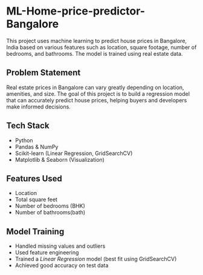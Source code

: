 #  ML-Home-price-predictor-Bangalore

This project uses machine learning to predict house prices in Bangalore, India based on various features such as location, square footage, number of bedrooms, and bathrooms. The model is trained using real estate data.

## Problem Statement

Real estate prices in Bangalore can vary greatly depending on location, amenities, and size. The goal of this project is to build a regression model that can accurately predict house prices, helping buyers and developers make informed decisions.

## Tech Stack

- Python 
- Pandas & NumPy
- Scikit-learn (Linear Regression, GridSearchCV)
- Matplotlib & Seaborn (Visualization)
  

## Features Used

- Location
- Total square feet
- Number of bedrooms (BHK)
- Number of bathrooms(bath)

##  Model Training

- Handled missing values and outliers
- Used feature engineering
- Trained a *Linear Regression* model (best fit using GridSearchCV)
- Achieved good accuracy on test data
